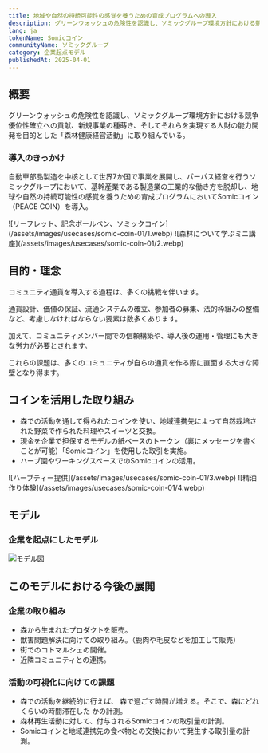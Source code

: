 ```yaml
---
title: 地域や自然の持続可能性の感覚を養うための育成プログラムへの導入
description: グリーンウォッシュの危険性を認識し、ソミックグループ環境方針における競争優位性確立への貢献、新規事の種蒔き、そしてそれらを実現する人財の能力開発を目的とした「森林健康経営活動」に取り組んでいる。
lang: ja
tokenName: Somicコイン
communityName: ソミックグループ
category: 企業起点モデル
publishedAt: 2025-04-01
---
```


## 概要

グリーンウォッシュの危険性を認識し、ソミックグループ環境方針における競争優位性確立への貢献、新規事業の種蒔き、そしてそれらを実現する人財の能力開発を目的とした「森林健康経営活動」に取り組んでいる。

### 導入のきっかけ

自動車部品製造を中核として世界7か国で事業を展開し、パーパス経営を行うソミックグループにおいて、基幹産業である製造業の工業的な働き方を脱却し、地球や自然の持続可能性の感覚を養うための育成プログラムにおいてSomicコイン（PEACE COIN）を導入。

<div className="md:flex">
![リーフレット、記念ボールペン、ソミックコイン](/assets/images/usecases/somic-coin-01/1.webp)
![森林について学ぶミニ講座](/assets/images/usecases/somic-coin-01/2.webp)
</div>

## 目的・理念

コミュニティ通貨を導入する過程は、多くの挑戦を伴います。

通貨設計、価値の保証、流通システムの確立、参加者の募集、法的枠組みの整備など、考慮しなければならない要素は数多くあります。

加えて、コミュニティメンバー間での信頼構築や、導入後の運用・管理にも大きな労力が必要とされます。

これらの課題は、多くのコミュニティが自らの通貨を作る際に直面する大きな障壁となり得ます。

## コインを活用した取り組み

- 森での活動を通して得られたコインを使い、地域連携先によって自然栽培された野菜で作られた料理やスイーツと交換。
- 現金を企業で担保するモデルの紙ベースのトークン（裏にメッセージを書くことが可能）「Somicコイン」を使用した取引を実施。
- ハーブ園やワーキングスペースでのSomicコインの活用。

<div className="md:flex">
![ハーブティー提供](/assets/images/usecases/somic-coin-01/3.webp)
![精油作り体験](/assets/images/usecases/somic-coin-01/4.webp)
</div>

## モデル

### 企業を起点にしたモデル

![モデル図](/assets/images/usecases/somic-coin-01/5.webp)

## このモデルにおける今後の展開

### 企業の取り組み

- 森から生まれたプロダクトを販売。
- 獣害問題解決に向けての取り組み。（鹿肉や毛皮などを加工して販売）
- 街でのコトマルシェの開催。
- 近隣コミュニティとの連携。

### 活動の可視化に向けての課題

- 森での活動を継続的に行えば、 森で過ごす時間が増える。そこで、森にどれくらいの時間滞在した かの計測。
- 森林再生活動に対して、付与されるSomicコインの取引量の計測。
- Somicコインと地域連携先の食べ物との交換において発生する取引量の計測。
